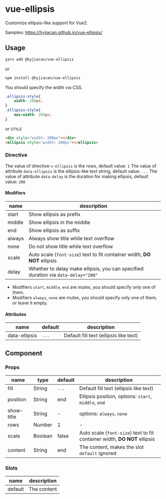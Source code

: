 # vue-ellipsis

Customize ellipsis-like support for Vue2. 

Samples: https://hyjiacan.github.io/vue-ellipsis/

## Usage

```bash
yarn add @hyjiacan/vue-ellipsis
```
or 
```bash
npm install @hyjiacan/vue-ellipsis
```

You should specify the width via CSS.

```css
.ellipsis-style{
    width: 200px;
}
.ellipsis-style{
    max-width: 200px;
}
```
or `STYLE`

```html
<div style="width: 200px"></div>
<ellipsis style="width: 200px"></ellipsis>
```

### Directive

The value of directive `v-ellipsis` is the rows, default value: `1` 
The value of attribute `data-ellipsis` is the ellipsis-like text string, default value: `...`
The value of attribute `data-delay` is the duration for making ellipsis, default value: `200`

#### Modifiers

|name|description|
|---|---|
|start|Show ellipsis as prefix|
|middle|Show ellipsis in the middle|
|end|Show ellipsis as suffix|
|always|Always show title while text overflow|
|none|Do not show title while text overflow|
|scale|Auto scale (`font-size`) text to fit container width, **DO NOT** ellipsis|
|delay|Whether to delay make ellipsis, you can specified duration via `data-delay="200"`|

- Modifiers `start`, `middle`, `end` are mutex, you should specify only one of them.
- Modifiers `always`, `none` are mutex, you should specify only one of them, or leave it empty.

#### Attributes

|name|default|description|
|---|---|---|
|data-ellipsis|`...`|Default fill text (ellipsis like text)|

## Component

### Props

|name|type|default|description|
|---|---|---|---|
|fill|String|`...`|Default fill text (ellipsis like text)|
|position|String|end|Ellipsis position, options: `start`, `middle`, `end`|
|show-title|String|-|options: `always`, `none`|
|rows|Number|1|-|
|scale|Boolean|false|Auto scale (`font-size`) text to fit container width, **DO NOT** ellipsis|
|content|String|end|The content, makes the slot `default` ignored|

### Slots

|name|description|
|---|---|
|default|The content|
